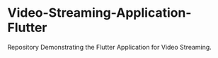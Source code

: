 # Video-Streaming-Application-Flutter
Repository Demonstrating the Flutter Application for Video Streaming.
